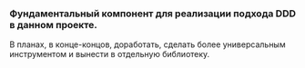 ### Фундаментальный компонент для реализации подхода DDD в данном проекте.

В планах, в конце-концов, доработать, сделать более универсальным 
инструментом и вынести в отдельную библиотеку.
